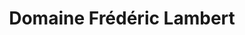 ---
title: "Domaine Frédéric Lambert"
url: /le-chateley/domaine-frederic-lambert/
shop: Spirituosen
---